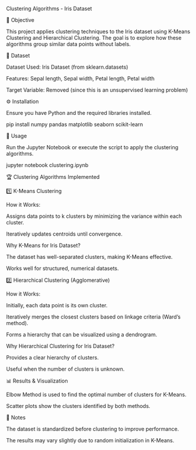 Clustering Algorithms - Iris Dataset

📌 Objective

This project applies clustering techniques to the Iris dataset using K-Means Clustering and Hierarchical Clustering. The goal is to explore how these algorithms group similar data points without labels.

📂 Dataset

Dataset Used: Iris Dataset (from sklearn.datasets)

Features: Sepal length, Sepal width, Petal length, Petal width

Target Variable: Removed (since this is an unsupervised learning problem)

⚙️ Installation

Ensure you have Python and the required libraries installed.

pip install numpy pandas matplotlib seaborn scikit-learn

🚀 Usage

Run the Jupyter Notebook or execute the script to apply the clustering algorithms.

jupyter notebook clustering.ipynb

🏆 Clustering Algorithms Implemented

1️⃣ K-Means Clustering

How it Works:

Assigns data points to k clusters by minimizing the variance within each cluster.

Iteratively updates centroids until convergence.

Why K-Means for Iris Dataset?

The dataset has well-separated clusters, making K-Means effective.

Works well for structured, numerical datasets.

2️⃣ Hierarchical Clustering (Agglomerative)

How it Works:

Initially, each data point is its own cluster.

Iteratively merges the closest clusters based on linkage criteria (Ward’s method).

Forms a hierarchy that can be visualized using a dendrogram.

Why Hierarchical Clustering for Iris Dataset?

Provides a clear hierarchy of clusters.

Useful when the number of clusters is unknown.

📊 Results & Visualization

Elbow Method is used to find the optimal number of clusters for K-Means.

Scatter plots show the clusters identified by both methods.

📌 Notes

The dataset is standardized before clustering to improve performance.

The results may vary slightly due to random initialization in K-Means.
